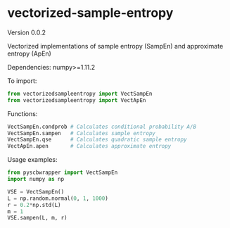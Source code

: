 # vectorized-sample-entropy
Version 0.0.2

Vectorized implementations of sample entropy (SampEn) and approximate entropy (ApEn)

Dependencies: numpy>=1.11.2

To import: 
```python
from vectorizedsampleentropy import VectSampEn
from vectorizedsampleentropy import VectApEn
```

Functions: 
```python
VectSampEn.condprob # Calculates conditional probability A/B
VectSampEn.sampen   # Calculates sample entropy
VectSampEn.qse      # Calculates quadratic sample entropy
VectApEn.apen       # Calculates approximate entropy
```

Usage examples: 
```python
from pyscbwrapper import VectSampEn
import numpy as np

VSE = VectSampEn()
L = np.random.normal(0, 1, 1000)
r = 0.2*np.std(L)
m = 1
VSE.sampen(L, m, r)
```
